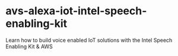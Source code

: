 # avs-alexa-iot-intel-speech-enabling-kit
Learn how to build voice enabled IoT solutions with the Intel Speech Enabling Kit &amp; AWS

